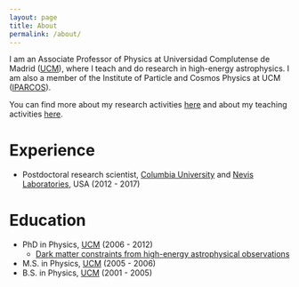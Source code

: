 ```yaml
---
layout: page
title: About
permalink: /about/
---
```


I am an Associate Professor of Physics at Universidad Complutense de Madrid ([UCM](https://www.ucm.es)), where I teach and do research in high-energy astrophysics. I am also a member of the Institute of Particle and Cosmos Physics at UCM ([IPARCOS](https://www.ucm.es/iparcos/)).

You can find more about my research activities [here](/research/) and about my teaching activities [here](/teaching/).

# Experience

* Postdoctoral research scientist, [Columbia University](https://www.columbia.edu/) and [Nevis Laboratories](https://www.nevis.columbia.edu/), USA (2012 - 2017)

# Education

* PhD in Physics, [UCM](https://www.ucm.es) (2006 - 2012)
  * [Dark matter constraints from high-energy astrophysical observations](http://sagan.gae.ucm.es/~nieto/files/DNieto_thesis.pdf)
* M.S. in Physics, [UCM](https://www.ucm.es) (2005 - 2006)
* B.S. in Physics, [UCM](https://www.ucm.es) (2001 - 2005)